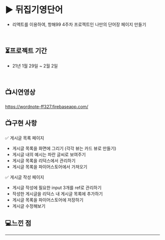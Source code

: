 
<br>

#  ▶ 뒤집기영단어

+ 리액트를 이용하여, 항해99 4주차 프로젝트인 나만의 단어장 페이지 만들기
<br>

## ⏳프로젝트 기간
- 21년 1월 29일 ~ 2월 2일

<br>


## 📺시연영상

https://wordnote-ff327.firebaseapp.com/

## 📺구현 사항
<aside>
✅ 게시글 목록 페이지

</aside>

- 게시글 목록을 화면에 그리기 (각각 뷰는 카드 뷰로 만들기)
- 게시글 내의 예시는 파란 글씨로 보여주기
- 게시글 목록을 리덕스에서 관리하기
- 게시글 목록을 파이어스토어에서 가져오기

<aside>
✅ 게시글 작성 페이지

</aside>

- 게시글 작성에 필요한 input 3개를 ref로 관리하기
- 작성한 게시글을 리덕스 내 게시글 목록에 추가하기
- 게시글 목록을 파이어스토어에 저장하기
- 게시글 수정해보기


## 💻느낀 점
  
  


----------------
